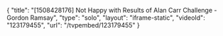 {
    "title": "[1508428176] Not Happy with Results of Alan Carr Challenge - Gordon Ramsay",
    "type": "solo",
    "layout": "iframe-static",
    "videoId": "123179455",
    "url": "\/tvpembed\/123179455"
}